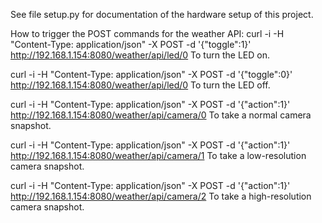 See file setup.py for documentation of the hardware setup of this project.

How to trigger the POST commands for the weather API:
curl -i -H "Content-Type: application/json" -X POST -d '{"toggle":1}' http://192.168.1.154:8080/weather/api/led/0
	To turn the LED on.

curl -i -H "Content-Type: application/json" -X POST -d '{"toggle":0}' http://192.168.1.154:8080/weather/api/led/0
	To turn the LED off.

curl -i -H "Content-Type: application/json" -X POST -d '{"action":1}' http://192.168.1.154:8080/weather/api/camera/0
	To take a normal camera snapshot.

curl -i -H "Content-Type: application/json" -X POST -d '{"action":1}' http://192.168.1.154:8080/weather/api/camera/1
	To take a low-resolution camera snapshot.

curl -i -H "Content-Type: application/json" -X POST -d '{"action":1}' http://192.168.1.154:8080/weather/api/camera/2
	To take a high-resolution camera snapshot.
